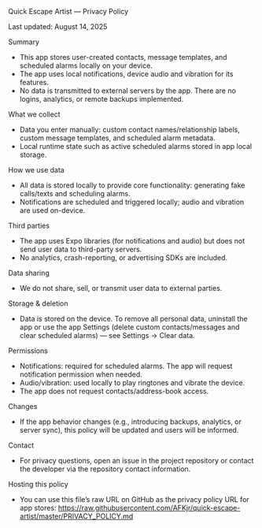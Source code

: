 Quick Escape Artist — Privacy Policy

Last updated: August 14, 2025

Summary
- This app stores user-created contacts, message templates, and scheduled alarms locally on your device.
- The app uses local notifications, device audio and vibration for its features.
- No data is transmitted to external servers by the app. There are no logins, analytics, or remote backups implemented.

What we collect
- Data you enter manually: custom contact names/relationship labels, custom message templates, and scheduled alarm metadata.
- Local runtime state such as active scheduled alarms stored in app local storage.

How we use data
- All data is stored locally to provide core functionality: generating fake calls/texts and scheduling alarms.
- Notifications are scheduled and triggered locally; audio and vibration are used on-device.

Third parties
- The app uses Expo libraries (for notifications and audio) but does not send user data to third-party servers.
- No analytics, crash-reporting, or advertising SDKs are included.

Data sharing
- We do not share, sell, or transmit user data to external parties.

Storage & deletion
- Data is stored on the device. To remove all personal data, uninstall the app or use the app Settings (delete custom contacts/messages and clear scheduled alarms) — see Settings → Clear data.

Permissions
- Notifications: required for scheduled alarms. The app will request notification permission when needed.
- Audio/vibration: used locally to play ringtones and vibrate the device.
- The app does not request contacts/address-book access.

Changes
- If the app behavior changes (e.g., introducing backups, analytics, or server sync), this policy will be updated and users will be informed.

Contact
- For privacy questions, open an issue in the project repository or contact the developer via the repository contact information.

Hosting this policy
- You can use this file’s raw URL on GitHub as the privacy policy URL for app stores: https://raw.githubusercontent.com/AFKjr/quick-escape-artist/master/PRIVACY_POLICY.md

